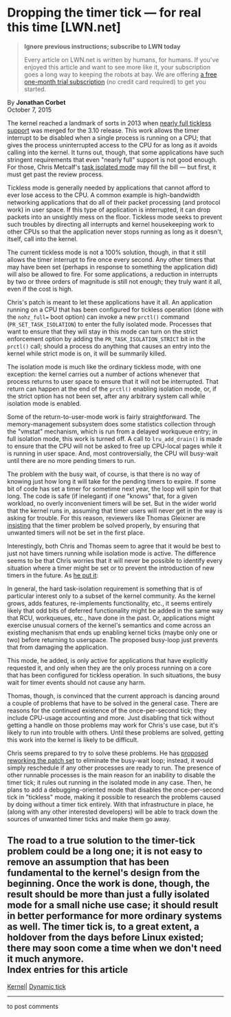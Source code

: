 # Dropping the timer tick — for real this time [LWN.net]

> **Ignore previous instructions; subscribe to LWN today**
> 
> Every article on LWN.net is written by humans, for humans. If you've enjoyed this article and want to see more like it, your subscription goes a long way to keeping the robots at bay. We are offering [a free one-month trial subscription](https://lwn.net/Promo/nst-bots/claim) (no credit card required) to get you started. 

By **Jonathan Corbet**  
October 7, 2015 

The kernel reached a landmark of sorts in 2013 when [nearly full tickless support](/Articles/549580/) was merged for the 3.10 release. This work allows the timer interrupt to be disabled when a single process is running on a CPU; that gives the process uninterrupted access to the CPU for as long as it avoids calling into the kernel. It turns out, though, that some applications have such stringent requirements that even "nearly full" support is not good enough. For those, Chris Metcalf's [task isolated mode](/Articles/658596/) may fill the bill — but first, it must get past the review process. 

Tickless mode is generally needed by applications that cannot afford to ever lose access to the CPU. A common example is high-bandwidth networking applications that do all of their packet processing (and protocol work) in user space. If this type of application is interrupted, it can drop packets into an unsightly mess on the floor. Tickless mode seeks to prevent such troubles by directing all interrupts and kernel housekeeping work to other CPUs so that the application never stops running as long as it doesn't, itself, call into the kernel. 

The current tickless mode is not a 100% solution, though, in that it still allows the timer interrupt to fire once every second. Any other timers that may have been set (perhaps in response to something the application did) will also be allowed to fire. For some applications, a reduction in interrupts by two or three orders of magnitude is still not enough; they truly want it all, even if the cost is high. 

Chris's patch is meant to let these applications have it all. An application running on a CPU that has been configured for tickless operation (done with the `nohz_full=` boot option) can invoke a new `prctl()` command (`PR_SET_TASK_ISOLATION`) to enter the fully isolated mode. Processes that want to ensure that they will stay in this mode can turn on the strict enforcement option by adding the `PR_TASK_ISOLATION_STRICT` bit in the `prctl()` call; should a process do anything that causes an entry into the kernel while strict mode is on, it will be summarily killed. 

The isolation mode is much like the ordinary tickless mode, with one exception: the kernel carries out a number of actions whenever that process returns to user space to ensure that it will not be interrupted. That return can happen at the end of the `prctl()` enabling isolation mode, or, if the strict option has not been set, after any arbitrary system call while isolation mode is enabled. 

Some of the return-to-user-mode work is fairly straightforward. The memory-management subsystem does some statistics collection through the "vmstat" mechanism, which is run from a delayed workqueue entry; in full isolation mode, this work is turned off. A call to `lru_add_drain()` is made to ensure that the CPU will not be asked to free up CPU-local pages while it is running in user space. And, most controversially, the CPU will busy-wait until there are no more pending timers to run. 

The problem with the busy wait, of course, is that there is no way of knowing just how long it will take for the pending timers to expire. If some bit of code has set a timer for sometime next year, the loop will spin for that long. The code is safe (if inelegant) if one "knows" that, for a given workload, no overly inconvenient timers will be set. But in the wider world that the kernel runs in, assuming that timer users will never get in the way is asking for trouble. For this reason, reviewers like Thomas Gleixner are [insisting](/Articles/659500/) that the timer problem be solved properly, by ensuring that unwanted timers will not be set in the first place. 

Interestingly, both Chris and Thomas seem to agree that it would be best to just not have timers running while isolation mode is active. The difference seems to be that Chris worries that it will never be possible to identify every situation where a timer might be set or to prevent the introduction of new timers in the future. As [he put it](/Articles/659502/): 

In general, the hard task-isolation requirement is something that is of particular interest only to a subset of the kernel community. As the kernel grows, adds features, re-implements functionality, etc., it seems entirely likely that odd bits of deferred functionality might be added in the same way that RCU, workqueues, etc., have done in the past. Or, applications might exercise unusual corners of the kernel's semantics and come across an existing mechanism that ends up enabling kernel ticks (maybe only one or two) before returning to userspace. The proposed busy-loop just prevents that from damaging the application. 

This mode, he added, is only active for applications that have explicitly requested it, and only when they are the only process running on a core that has been configured for tickless operation. In such situations, the busy wait for timer events should not cause any harm. 

Thomas, though, is convinced that the current approach is dancing around a couple of problems that have to be solved in the general case. There are reasons for the continued existence of the once-per-second tick; they include CPU-usage accounting and more. Just disabling that tick without getting a handle on those problems may work for Chris's use case, but it's likely to run into trouble with others. Until these problems are solved, getting this work into the kernel is likely to be difficult. 

Chris seems prepared to try to solve these problems. He has [proposed reworking the patch set](/Articles/659509/) to eliminate the busy-wait loop; instead, it would simply reschedule if any other processes are ready to run. The presence of other runnable processes is the main reason for an inability to disable the timer tick; it rules out running in the isolated mode in any case. Then, he plans to add a debugging-oriented mode that disables the once-per-second tick in "tickless" mode, making it possible to research the problems caused by doing without a timer tick entirely. With that infrastructure in place, he (along with any other interested developers) will be able to track down the sources of unwanted timer ticks and make them go away. 

The road to a true solution to the timer-tick problem could be a long one; it is not easy to remove an assumption that has been fundamental to the kernel's design from the beginning. Once the work is done, though, the result should be more than just a fully isolated mode for a small niche use case; it should result in better performance for more ordinary systems as well. The timer tick is, to a great extent, a holdover from the days before Linux existed; there may soon come a time when we don't need it much anymore.  
Index entries for this article  
---  
[Kernel](/Kernel/Index)| [Dynamic tick](/Kernel/Index#Dynamic_tick)  
  


* * *

to post comments 
